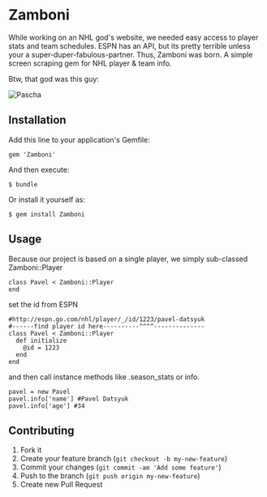 # Zamboni

While working on an NHL god's website, we needed easy access to player stats and team schedules. ESPN has an API, but its pretty terrible unless your a super-duper-fabulous-partner.
Thus, Zamboni was born. A simple screen scraping gem for NHL player & team info.

Btw, that god was this guy:

![Pascha](http://i.imgur.com/6LvfP99.gif)

## Installation

Add this line to your application's Gemfile:

    gem 'Zamboni'

And then execute:

    $ bundle

Or install it yourself as:

    $ gem install Zamboni

## Usage

Because our project is based on a single player, we simply sub-classed Zamboni::Player

    class Pavel < Zamboni::Player
    end

set the id from ESPN

    #http://espn.go.com/nhl/player/_/id/1223/pavel-datsyuk
    #------find player id here----------^^^^--------------
    class Pavel < Zamboni::Player
      def initialize
        @id = 1223
      end
    end

and then call instance methods like .season_stats or info.

    pavel = new Pavel
    pavel.info['name'] #Pavel Datsyuk
    pavel.info['age'] #34

## Contributing

1. Fork it
2. Create your feature branch (`git checkout -b my-new-feature`)
3. Commit your changes (`git commit -am 'Add some feature'`)
4. Push to the branch (`git push origin my-new-feature`)
5. Create new Pull Request
